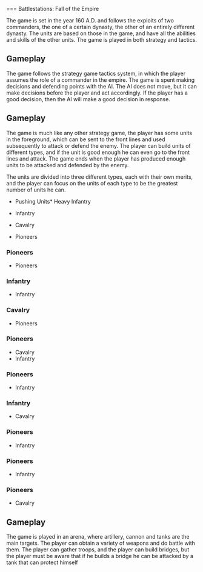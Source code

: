 
===
Battlestations: Fall of the Empire

The game is set in the year 160 A.D. and follows the exploits of two commanders, the one of a certain dynasty, the other of an entirely different dynasty. The units are based on those in the game, and have all the abilities and skills of the other units. The game is played in both strategy and tactics.

## Gameplay

The game follows the strategy game tactics system, in which the player assumes the role of a commander in the empire. The game is spent making decisions and defending points with the AI. The AI does not move, but it can make decisions before the player and act accordingly. If the player has a good decision, then the AI will make a good decision in response.

## Gameplay

The game is much like any other strategy game, the player has some units in the foreground, which can be sent to the front lines and used subsequently to attack or defend the enemy. The player can build units of different types, and if the unit is good enough he can even go to the front lines and attack. The game ends when the player has produced enough units to be attacked and defended by the enemy.

The units are divided into three different types, each with their own merits, and the player can focus on the units of each type to be the greatest number of units he can.

*   Pushing Units*   Heavy Infantry
*   Infantry
*   Cavalry

*   Pioneers

### Pioneers

*   Pioneers

### Infantry

*   Infantry

### Cavalry

*   Pioneers

### Pioneers

*   Cavalry
*   Infantry

### Pioneers

*   Infantry

### Infantry

*   Cavalry

### Pioneers

*   Infantry

### Pioneers

*   Infantry

### Pioneers

*   Cavalry

## Gameplay

The game is played in an arena, where artillery, cannon and tanks are the main targets. The player can obtain a variety of weapons and do battle with them. The player can gather troops, and the player can build bridges, but the player must be aware that if he builds a bridge he can be attacked by a tank that can protect himself
